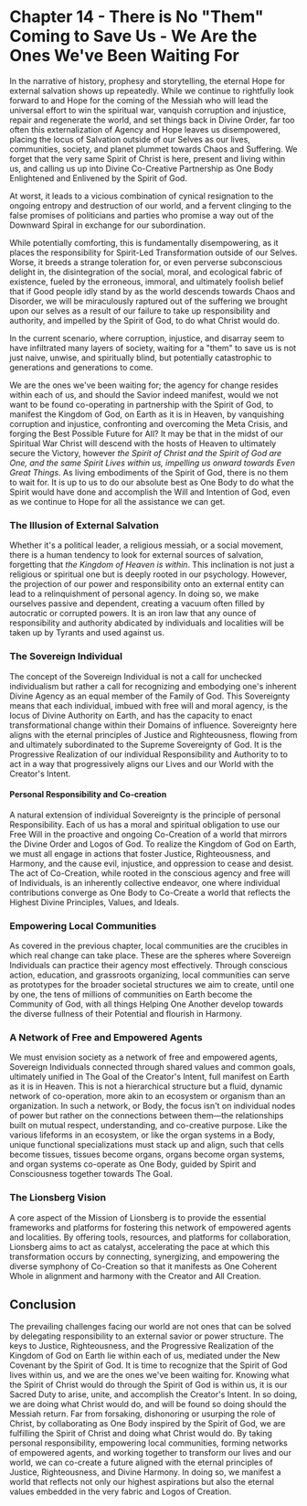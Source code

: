 # Chapter 14 - There is No "Them" Coming to Save Us - We Are the Ones We've Been Waiting For

In the narrative of history, prophesy and storytelling, the eternal Hope for external salvation shows up repeatedly. While we continue to rightfully look forward to and Hope for the coming of the Messiah who will lead the universal effort to win the spiritual war, vanquish corruption and injustice, repair and regenerate the world, and set things back in Divine Order, far too often this externalization of Agency and Hope leaves us disempowered, placing the locus of Salvation outside of our Selves as our lives, communities, society, and planet plummet towards Chaos and Suffering. We forget that the very same Spirit of Christ is here, present and living within us, and calling us up into Divine Co-Creative Partnership as One Body Enlightened and Enlivened by the Spirit of God. 

At worst, it leads to a vicious combination of cynical resignation to the ongoing entropy and destruction of our world, and a fervent clinging to the false promises of politicians and parties who promise a way out of the Downward Spiral in exchange for our subordination.  

While potentially comforting, this is fundamentally disempowering, as it places the responsibility for Spirit-Led Transformation outside of our Selves. Worse, it breeds a strange toleration for, or even perverse subconscious delight in, the disintegration of the social, moral, and ecological fabric of existence, fueled by the erroneous, immoral, and ultimately foolish belief that if Good people idly stand by as the world descends towards Chaos and Disorder, we will be miraculously raptured out of the suffering we brought upon our selves as a result of our failure to take up responsibility and authority, and impelled by the Spirit of God, to do what Christ would do. 

In the current scenario, where corruption, injustice, and disarray seem to have infiltrated many layers of society, waiting for a "them" to save us is not just naive, unwise, and spiritually blind, but potentially catastrophic to generations and generations to come. 

We are the ones we've been waiting for; the agency for change resides within each of us, and should the Savior indeed manifest, would we not want to be found co-operating in partnership with the Spirit of God, to manifest the Kingdom of God, on Earth as it is in Heaven, by vanquishing corruption and injustice, confronting and overcoming the Meta Crisis, and forging the Best Possible Future for All? It may be that in the midst of our Spiritual War Christ will descend with the hosts of Heaven to ultimately secure the Victory, however *the Spirit of Christ and the Spirit of God are One, and the same Spirit Lives within us, impelling us onward towards Even Great Things.* As living embodiments of the Spirit of God, there is no them to wait for. It is up to us to do our absolute best as One Body to do what the Spirit would have done and accomplish the Will and Intention of God, even as we continue to Hope for all the assistance we can get. 

### The Illusion of External Salvation

Whether it's a political leader, a religious messiah, or a social movement, there is a human tendency to look for external sources of salvation, forgetting that *the Kingdom of Heaven is within*. This inclination is not just a religious or spiritual one but is deeply rooted in our psychology. However, the projection of our power and responsibility onto an external entity can lead to a relinquishment of personal agency. In doing so, we make ourselves passive and dependent, creating a vacuum often filled by autocratic or corrupted powers. It is an iron law that any ounce of responsibility and authority abdicated by individuals and localities will be taken up by Tyrants and used against us. 

### The Sovereign Individual

The concept of the Sovereign Individual is not a call for unchecked individualism but rather a call for recognizing and embodying one's inherent Divine Agency as an equal member of the Family of God. This Sovereignty means that each individual, imbued with free will and moral agency, is the locus of Divine Authority on Earth, and has the capacity to enact transformational change within their Domains of influence. Sovereignty here aligns with the eternal principles of Justice and Righteousness, flowing from and ultimately subordinated to the Supreme Sovereignty of God. It is the Progressive Realization of our individual Responsibility and Authority to to act in a way that progressively aligns our Lives and our World with the Creator's Intent. 

#### Personal Responsibility and Co-creation

A natural extension of individual Sovereignty is the principle of personal Responsibility. Each of us has a moral and spiritual obligation to use our Free Will in the proactive and ongoing Co-Creation of a world that mirrors the Divine Order and Logos of God. To realize the Kingdom of God on Earth, we must all engage in actions that foster Justice, Righteousness, and Harmony, and the cause evil, injustice, and oppression to cease and desist. The act of Co-Creation, while rooted in the conscious agency and free will of Individuals, is an inherently collective endeavor, one where individual contributions converge as One Body to Co-Create a world that reflects the Highest Divine Principles, Values, and Ideals.

### Empowering Local Communities

As covered in the previous chapter, local communities are the crucibles in which real change can take place. These are the spheres where Sovereign Individuals can practice their agency most effectively. Through conscious action, education, and grassroots organizing, local communities can serve as prototypes for the broader societal structures we aim to create, until one by one, the tens of millions of communities on Earth become the Community of God, with all things Helping One Another develop towards the diverse fullness of their Potential and flourish in Harmony.

### A Network of Free and Empowered Agents

We must envision society as a network of free and empowered agents, Sovereign Individuals connected through shared values and common goals, ultimately unified in The Goal of the Creator's Intent, full manifest on Earth as it is in Heaven. This is not a hierarchical structure but a fluid, dynamic network of co-operation, more akin to an ecosystem or organism than an organization. In such a network, or Body, the focus isn't on individual nodes of power but rather on the connections between them—the relationships built on mutual respect, understanding, and co-creative purpose. Like the various lifeforms in an ecosystem, or like the organ systems in a Body, unique functional specializations must stack up and align, such that cells become tissues, tissues become organs, organs become organ systems, and organ systems co-operate as One Body, guided by Spirit and Consciousness together towards The Goal. 

### The Lionsberg Vision

A core aspect of the Mission of Lionsberg is to provide the essential frameworks and platforms for fostering this network of empowered agents and localities. By offering tools, resources, and platforms for collaboration, Lionsberg aims to act as catalyst, accelerating the pace at which this transformation occurs by connecting, synergizing, and empowering the diverse symphony of Co-Creation so that it manifests as One Coherent Whole in alignment and harmony with the Creator and All Creation. 

## Conclusion

The prevailing challenges facing our world are not ones that can be solved by delegating responsibility to an external savior or power structure. The keys to Justice, Righteousness, and the Progressive Realization of the Kingdom of God on Earth lie within each of us, mediated under the New Covenant by the Spirit of God. It is time to recognize that the Spirit of God lives within us, and we are the ones we've been waiting for. Knowing what the Spirit of Christ would do through the Spirit of God is within us, it is our Sacred Duty to arise, unite, and accomplish the Creator's Intent. In so doing, we are doing what Christ would do, and will be found so doing should the Messiah return. Far from forsaking, dishonoring or usurping the role of Christ, by collaborating as One Body inspired by the Spirit of God, we are fulfilling the Spirit of Christ and doing what Christ would do. By taking personal responsibility, empowering local communities, forming networks of empowered agents, and working together to transform our lives and our world, we can co-create a future aligned with the eternal principles of Justice, Righteousness, and Divine Harmony. In doing so, we manifest a world that reflects not only our highest aspirations but also the eternal values embedded in the very fabric and Logos of Creation.
